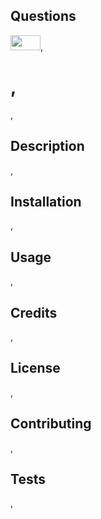  
    
  ## Questions
  
  <img src="https://avatars0.githubusercontent.com/u/59675897?v=4" height="24" width="48">,
    
  # ,

  ![](),

  ## Description 

  ,

  ## Installation

  ,

  ## Usage

  ,

  ## Credits

  ,

  ## License

  ,

  ## Contributing

  ,

  ## Tests

  ,
  
  